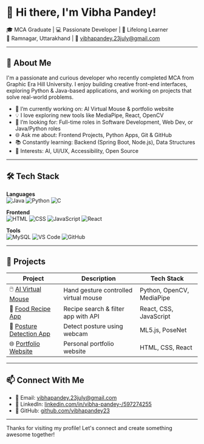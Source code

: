 # 👋 Hi there, I'm Vibha Pandey!

🎓 MCA Graduate | 💻 Passionate Developer | 🌱 Lifelong Learner  
📍 Ramnagar, Uttarakhand | 📧 vibhapandey.23july@gmail.com

---

## 🚀 About Me

I'm a passionate and curious developer who recently completed MCA from Graphic Era Hill University. I enjoy building creative front-end interfaces, exploring Python & Java-based applications, and working on projects that solve real-world problems.

- 🔭 I’m currently working on: AI Virtual Mouse & portfolio website  
- 💡 I love exploring new tools like MediaPipe, React, OpenCV  
- 👯 I’m looking for: Full-time roles in Software Development, Web Dev, or Java/Python roles  
- 🌐 Ask me about: Frontend Projects, Python Apps, Git & GitHub  
- 📚 Constantly learning: Backend (Spring Boot, Node.js), Data Structures  
- 🧠 Interests: AI, UI/UX, Accessibility, Open Source

---

## 🛠️ Tech Stack

**Languages**  
![Java](https://img.shields.io/badge/Java-ED8B00?style=for-the-badge&logo=java&logoColor=white)
![Python](https://img.shields.io/badge/Python-3776AB?style=for-the-badge&logo=python&logoColor=white)
![C](https://img.shields.io/badge/C-00599C?style=for-the-badge&logo=c&logoColor=white)

**Frontend**  
![HTML](https://img.shields.io/badge/HTML5-E34F26?style=for-the-badge&logo=html5&logoColor=white)
![CSS](https://img.shields.io/badge/CSS3-1572B6?style=for-the-badge&logo=css3&logoColor=white)
![JavaScript](https://img.shields.io/badge/JavaScript-323330?style=for-the-badge&logo=javascript&logoColor=F7DF1E)
![React](https://img.shields.io/badge/React-20232A?style=for-the-badge&logo=react&logoColor=61DAFB)

**Tools**  
![MySQL](https://img.shields.io/badge/MySQL-4479A1?style=for-the-badge&logo=mysql&logoColor=white)
![VS Code](https://img.shields.io/badge/VS%20Code-007ACC?style=for-the-badge&logo=visual-studio-code&logoColor=white)
![GitHub](https://img.shields.io/badge/GitHub-181717?style=for-the-badge&logo=github&logoColor=white)

---

## 📂 Projects

| Project | Description | Tech Stack |
|--------|-------------|------------|
| 🖱️ [AI Virtual Mouse](#) | Hand gesture controlled virtual mouse | Python, OpenCV, MediaPipe |
| 🍕 [Food Recipe App](#) | Recipe search & filter app with API | React, CSS, JavaScript |
| 📸 [Posture Detection App](#) | Detect posture using webcam | ML5.js, PoseNet |
| 🌐 [Portfolio Website](#) | Personal portfolio website | HTML, CSS, React |

---

## 📫 Connect With Me

- 📧 Email: vibhapandey.23july@gmail.com  
- 💼 LinkedIn: [linkedin.com/in/vibha-pandey-/597274255](https://www.linkedin.com/in/vibha-pandey-/597274255)  
- 🐙 GitHub: [github.com/vibhapandey23](https://github.com/vibhapandey23)

---

Thanks for visiting my profile! Let's connect and create something awesome together!
